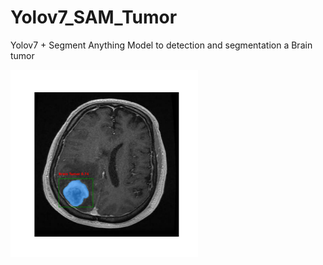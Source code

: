 # Yolov7_SAM_Tumor
Yolov7 + Segment Anything Model to detection and segmentation a Brain tumor 

<img src="maksed_tumor.jpg" alt="Image Description" width="300">
